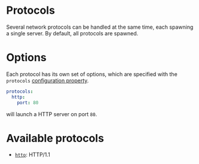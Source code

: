 # Protocols

Several network protocols can be handled at the same time, each spawning
a single server. By default, all protocols are spawned.

# Options

Each protocol has its own set of options, which are specified with the
`protocols` [configuration property](../configuration/configuration.md#properties).

```yml
protocols:
  http:
    port: 80
```

will launch a HTTP server on port `80`.

# Available protocols

  - [`http`](http.md): HTTP/1.1
